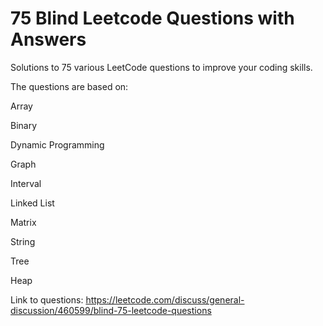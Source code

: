 # 75 Blind Leetcode Questions with Answers
Solutions to 75 various LeetCode questions to improve your coding skills.  

The questions are based on:

Array

Binary

Dynamic Programming

Graph

Interval

Linked List

Matrix

String

Tree

Heap

Link to questions: https://leetcode.com/discuss/general-discussion/460599/blind-75-leetcode-questions
